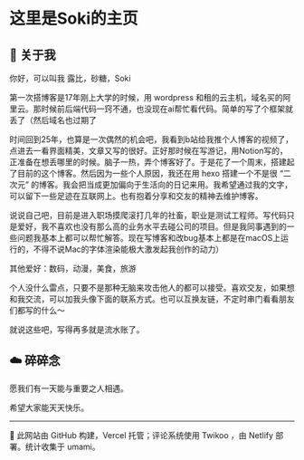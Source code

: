# 这里是Soki的主页

## 🌟 关于我
你好，可以叫我 露比，砂糖，Soki

第一次搭博客是17年刚上大学的时候，用 wordpress 和租的云主机，域名买的阿里云。那时候前后端代码一窍不通，也没现在ai帮忙看代码。简单的写了个框架就丢了（然后域名也过期了

时间回到25年，也算是一次偶然的机会吧，我看到b站给我推个人博客的视频了，点进去一看界面精美，文章又写的很好。正好那时候在写游记，用Notion写的，正准备在想丢哪里的时候。脑子一热，弄个博客好了。于是花了一个周末，搭建起了目前的这个博客。然后因为一些个人原因，我还在用 hexo 搭建一个不是很 “二次元” 的博客。我会把当成更加偏向于生活向的日记来用。我希望通过我的文字，可以留下一些足迹在互联网上。也有抱着分享和交友的精神去维护博客。

说说自己吧，目前是进入职场摸爬滚打几年的社畜，职业是测试工程师。写代码只是爱好，我不喜欢也没有那么高的业务水平去碰公司的项目。但是我同事遇到的一些问题我基本上都可以帮忙解答。现在写博客和改bug基本上都是在macOS上运行的，不得不说Mac的字体渲染能极大激发起我创作的动力）

其他爱好：数码，动漫，美食，旅游

个人没什么雷点，只要不是那种无脑来攻击他人的都可以接受。喜欢交友，如果想和我交流，可以加我头像下面的联系方式。也可以互换友链，不定时串门看看朋友们都写的什么～

就说这些吧，写得再多就是流水账了。

## ☁️ 碎碎念
愿我们有一天能与重要之人相遇。


希望大家能天天快乐。

---

🛜 此网站由 GitHub 构建，Vercel 托管；评论系统使用 Twikoo ，由 Netlify 部署。统计收集于 umami。